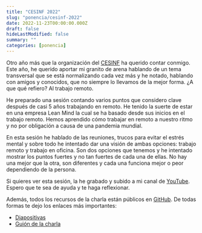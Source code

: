 ```yaml
---
title: "CESINF 2022"
slug: "ponencia/cesinf-2022"
date: 2022-11-23T00:00:00.000Z
draft: false
hideLastModified: false
summary: ""
categories: [ponencia]
---
```


Otro año más que la organización del [CESINF](https://www.cesinfull.com/) ha querido contar conmigo. Este año, he querido aportar mi granito de arena hablando de un tema transversal que se está normalizando cada vez más y he notado, hablando con amigos y conocidos, que no siempre lo llevamos de la mejor forma. ¿A que qué refiero? Al trabajo remoto.

He preparado una sesión contando varios puntos que considero clave después de casi 5 años trabajando en remoto. He tenido la suerte de estar en una empresa Lean Mind la cual se ha basado desde sus inicios en el trabajo remoto. Hemos aprendido cómo trabajar en remoto a nuestro ritmo y no por obligación a causa de una pandemia mundial.

En esta sesión he hablado de las reuniones, trucos para evitar el estrés mental y sobre todo he intentado dar una visión de ambas opciones: trabajo remoto y trabajo en oficina. Son dos opciones que tenemos y he intentado mostrar los puntos fuertes y no tan fuertes de cada una de ellas. No hay una mejor que la otra, son diferentes y cada una funciona mejor o peor dependiendo de la persona.

Si quieres ver esta sesión, la he grabado y subido a mi canal de [YouTube](https://youtu.be/TEnNxwXu1fc). Espero que te sea de ayuda y te haga reflexionar.

Además, todos los recursos de la charla están públicos en [GitHub](https://github.com/CrisKrus/remote-work-talk/tree/CESINF-22). De todas formas te dejo los enlaces más importantes:

- [Diapositivas](https://criskrus.github.io/remote-work-talk/slides.html)
- [Guión de la charla](https://criskrus.github.io/remote-work-talk/script)
